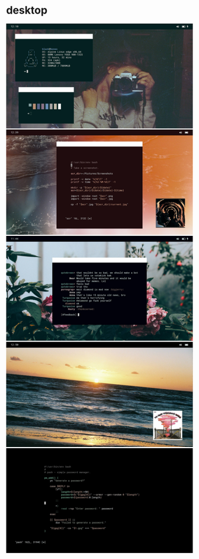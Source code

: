 # desktop

<picture>
  <source srcset="/images/rice1.webp" type="image/webp">
  <source srcset="/images/rice1.jpg" type="image/jpeg">
  <img src="/images/rice1.jpg" alt="desktop">
</picture>
<picture>
  <source srcset="/images/rice2.webp" type="image/webp">
  <source srcset="/images/rice2.jpg" type="image/jpeg">
  <img src="/images/rice2.jpg" alt="desktop">
</picture>
<picture>
  <source srcset="/images/rice3.webp" type="image/webp">
  <source srcset="/images/rice3.jpg" type="image/jpeg">
  <img src="/images/rice3.jpg" alt="desktop">
</picture>
<picture>
  <source srcset="/images/rice4.webp" type="image/webp">
  <source srcset="/images/rice4.jpg" type="image/jpeg">
  <img src="/images/rice4.jpg" alt="desktop">
</picture>
<picture>
  <source srcset="/images/rice5.webp" type="image/webp">
  <source srcset="/images/rice5.jpg" type="image/jpeg">
  <img src="/images/rice5.jpg" alt="desktop">
</picture>
